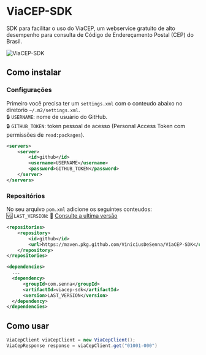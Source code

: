 # ViaCEP-SDK
SDK para facilitar o uso do ViaCEP, um webservice gratuito de alto desempenho para consulta de Código de Endereçamento Postal (CEP) do Brasil. 

![ViaCEP-SDK](https://github.com/user-attachments/assets/c3e07eb8-a914-45af-a0a0-806f318fd261)

## Como instalar

### Configurações
Primeiro você precisa ter um `settings.xml` com o conteudo abaixo no diretorio `~/.m2/settings.xml`. \
🔒 `USERNAME`: nome de usuário do GitHub. \
🔒 `GITHUB_TOKEN`: token pessoal de acesso (Personal Access Token com permissões de `read:packages`).
```xml
<servers>
    <server>
        <id>github</id>
        <username>USERNAME</username>
        <password>GITHUB_TOKEN</password>
    </server>
</servers>
```

### Repositórios
No seu arquivo `pom.xml` adicione os seguintes conteudos: \
🆚 `LAST_VERSION`: 🔗 [Consulte a ultima versão](https://github.com/ViniciusDeSenna/ViaCEP-SDK/packages/2496406)
```xml
<repositories>
    <repository>
        <id>github</id>
        <url>https://maven.pkg.github.com/ViniciusDeSenna/ViaCEP-SDK</url>
    </repository>
</repositories>

<dependencies>
  ...
  <dependency>
      <groupId>com.senna</groupId>
      <artifactId>viacep-sdk</artifactId>
      <version>LAST_VERSION</version>
  </dependency>
</dependencies>
```

## Como usar
```java
ViaCepClient viaCepClient = new ViaCepClient();
ViaCepResponse response = viaCepClient.get("01001-000")
```

